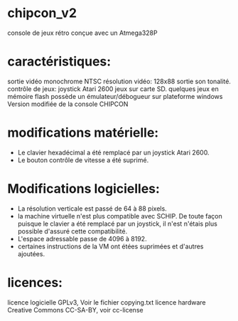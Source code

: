 chipcon_v2
=======

console de jeux rétro conçue avec un Atmega328P

caractéristiques:
=================
sortie vidéo monochrome NTSC
résolution vidéo: 128x88
sortie son tonalité.
contrôle de jeux: joystick Atari 2600
jeux sur carte SD.
quelques jeux en mémoire flash
possède un émulateur/débogueur sur plateforme windows 
Version modifiée de la console CHIPCON

modifications matérielle:
=========================
 * Le clavier hexadécimal a été remplacé par un joystick Atari 2600.
 * Le bouton contrôle de vitesse a été suprimé.

Modifications logicielles:
==========================
* La résolution verticale est passé de 64 à 88 pixels.
* la machine virtuelle n'est plus compatible avec SCHIP. De toute façon puisque le clavier a été remplacé par un joystick,
  il n'est n'étais plus possible d'assuré cette compatibilité. 
* L'espace adressable passe de 4096 à 8192. 
* certaines instructions de la VM ont étées suprimées et d'autres ajoutées.

licences:
=========
licence logicielle GPLv3,  Voir le fichier copying.txt
licence hardware  Creative Commons CC-SA-BY, voir cc-license 

